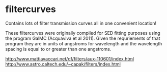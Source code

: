 filtercurves
============

Contains lots of filter transmission curves all in one convenient location!



These filtercurves were originally compiled for SED fitting purposes using the program GalMC (Acquaviva et al 2011).
Given the requriements of that program they are in units of angstroms for wavelength and the wavelength spacing is equal
to or greater than one angstroms.

http://www.mattiavaccari.net/df/filters/aux-110601/index.html
http://www.astro.caltech.edu/~capak/filters/index.html
